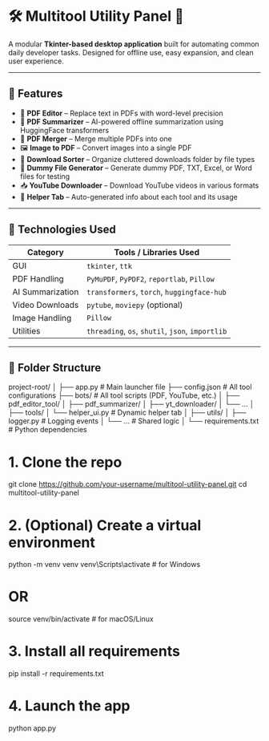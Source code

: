 # 🛠️ Multitool Utility Panel 🚀

A modular **Tkinter-based desktop application** built for automating common daily developer tasks. Designed for offline use, easy expansion, and clean user experience.

---

## 🌟 Features

- 📂 **PDF Editor** – Replace text in PDFs with word-level precision
- 📄 **PDF Summarizer** – AI-powered offline summarization using HuggingFace transformers
- 📎 **PDF Merger** – Merge multiple PDFs into one
- 🖼️ **Image to PDF** – Convert images into a single PDF
- 📁 **Download Sorter** – Organize cluttered downloads folder by file types
- 📄 **Dummy File Generator** – Generate dummy PDF, TXT, Excel, or Word files for testing
- 📥 **YouTube Downloader** – Download YouTube videos in various formats
- 🧠 **Helper Tab** – Auto-generated info about each tool and its usage

---

## 🧠 Technologies Used

| Category         | Tools / Libraries Used                                 |
|------------------|--------------------------------------------------------|
| GUI              | `tkinter`, `ttk`                                       |
| PDF Handling     | `PyMuPDF`, `PyPDF2`, `reportlab`, `Pillow`             |
| AI Summarization | `transformers`, `torch`, `huggingface-hub`             |
| Video Downloads  | `pytube`, `moviepy` (optional)                         |
| Image Handling   | `Pillow`                                               |
| Utilities        | `threading`, `os`, `shutil`, `json`, `importlib`       |

---

## 🔧 Folder Structure

project-root/
│
├── app.py # Main launcher file
├── config.json # All tool configurations
├── bots/ # All tool scripts (PDF, YouTube, etc.)
│ ├── pdf_editor_tool/
│ ├── pdf_summarizer/
│ ├── yt_downloader/
│ └── ...
│
├── tools/
│ └── helper_ui.py # Dynamic helper tab
│
├── utils/
│ ├── logger.py # Logging events
│ └── ... # Shared logic
│
└── requirements.txt # Python dependencies



# 1. Clone the repo
git clone https://github.com/your-username/multitool-utility-panel.git
cd multitool-utility-panel

# 2. (Optional) Create a virtual environment
python -m venv venv
venv\Scripts\activate   # for Windows
# OR
source venv/bin/activate  # for macOS/Linux

# 3. Install all requirements
pip install -r requirements.txt

# 4. Launch the app
python app.py
